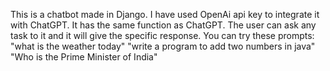 This is a chatbot made in Django.
I have used OpenAi api key to integrate it with ChatGPT.
It has the same function as ChatGPT.
The user can ask any task to it and it will give the specific response.
You can try these prompts:
"what is the weather today"
"write a program to add two numbers in java"
"Who is the Prime Minister of India"
